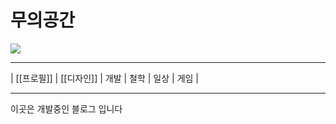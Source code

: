 # 무의공간

![](/images/moo-logo-galo.png)

___
| [[프로필]] | [[디자인]] | 개발 | 철학 | 일상 | 게임 |
___

이곳은 개발중인 블로그 입니다
